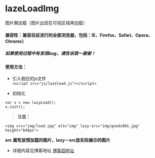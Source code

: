 # lazeLoadImg
图片懒加载（图片出现在可视区域再加载）

#### 兼容性：兼容目前流行的全部浏览器，包括：IE、Firefox、Safari、Opera、Chrome）
##### 如果使用过程中有发现bug，请告诉我～谢谢！

#### 使用方法：
- 引入相应的js文件  
```<script src="js/lazeload.js"></script>```

- 初始化
```
var x = new lazyLoad();
x.init();
```

> **注意：**

```<img src="img/load.jpg" alt="img" lazy-src="img/goods001.jpg" height="640px">```

**src 属性放预加载的图片，lazy－src放实际展示的图片**


- 详细内容见博客地址
[博客园地址](http://www.cnblogs.com/beidan/p/5648240.html)
